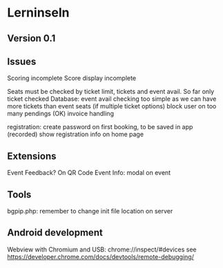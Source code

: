 # Lerninseln
## Version 0.1

## Issues
Scoring incomplete
Score display incomplete

Seats must be checked by ticket limit, tickets and event avail. So far only ticket checked
Database: event avail checking too simple as we can have more tickets than event seats (if multiple ticket options)
    block user on too many pendings (OK)
    invoice handling    

registration: create password on first booking, to be saved in app (recorded)
show registration info on home page


## Extensions
Event Feedback? On QR Code
Event Info: modal on event


## Tools
bgpip.php: remember to change init file location on server

## Android development
Webview with Chromium and USB:
chrome://inspect/#devices
see https://developer.chrome.com/docs/devtools/remote-debugging/

